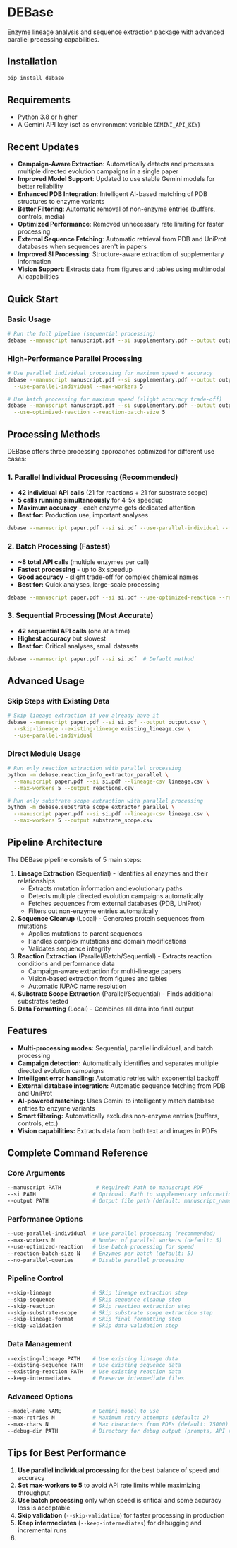 # DEBase

Enzyme lineage analysis and sequence extraction package with advanced parallel processing capabilities.

## Installation

```bash
pip install debase
```
## Requirements

- Python 3.8 or higher
- A Gemini API key (set as environment variable `GEMINI_API_KEY`)

## Recent Updates

- **Campaign-Aware Extraction**: Automatically detects and processes multiple directed evolution campaigns in a single paper
- **Improved Model Support**: Updated to use stable Gemini models for better reliability
- **Enhanced PDB Integration**: Intelligent AI-based matching of PDB structures to enzyme variants
- **Better Filtering**: Automatic removal of non-enzyme entries (buffers, controls, media)
- **Optimized Performance**: Removed unnecessary rate limiting for faster processing
- **External Sequence Fetching**: Automatic retrieval from PDB and UniProt databases when sequences aren't in papers
- **Improved SI Processing**: Structure-aware extraction of supplementary information
- **Vision Support**: Extracts data from figures and tables using multimodal AI capabilities

## Quick Start

### Basic Usage
```bash
# Run the full pipeline (sequential processing)
debase --manuscript manuscript.pdf --si supplementary.pdf --output output.csv
```

### High-Performance Parallel Processing
```bash
# Use parallel individual processing for maximum speed + accuracy
debase --manuscript manuscript.pdf --si supplementary.pdf --output output.csv \
  --use-parallel-individual --max-workers 5

# Use batch processing for maximum speed (slight accuracy trade-off)
debase --manuscript manuscript.pdf --si supplementary.pdf --output output.csv \
  --use-optimized-reaction --reaction-batch-size 5
```

## Processing Methods

DEBase offers three processing approaches optimized for different use cases:

### 1. **Parallel Individual Processing** (Recommended)
- **42 individual API calls** (21 for reactions + 21 for substrate scope)
- **5 calls running simultaneously** for 4-5x speedup
- **Maximum accuracy** - each enzyme gets dedicated attention
- **Best for:** Production use, important analyses

```bash
debase --manuscript paper.pdf --si si.pdf --use-parallel-individual --max-workers 5
```

### 2. **Batch Processing** (Fastest)
- **~8 total API calls** (multiple enzymes per call)
- **Fastest processing** - up to 8x speedup
- **Good accuracy** - slight trade-off for complex chemical names
- **Best for:** Quick analyses, large-scale processing

```bash
debase --manuscript paper.pdf --si si.pdf --use-optimized-reaction --reaction-batch-size 5
```

### 3. **Sequential Processing** (Most Accurate)
- **42 sequential API calls** (one at a time)
- **Highest accuracy** but slowest
- **Best for:** Critical analyses, small datasets

```bash
debase --manuscript paper.pdf --si si.pdf  # Default method
```


## Advanced Usage

### Skip Steps with Existing Data
```bash
# Skip lineage extraction if you already have it
debase --manuscript paper.pdf --si si.pdf --output output.csv \
  --skip-lineage --existing-lineage existing_lineage.csv \
  --use-parallel-individual
```

### Direct Module Usage
```bash
# Run only reaction extraction with parallel processing
python -m debase.reaction_info_extractor_parallel \
  --manuscript paper.pdf --si si.pdf --lineage-csv lineage.csv \
  --max-workers 5 --output reactions.csv

# Run only substrate scope extraction with parallel processing  
python -m debase.substrate_scope_extractor_parallel \
  --manuscript paper.pdf --si si.pdf --lineage-csv lineage.csv \
  --max-workers 5 --output substrate_scope.csv
```
## Pipeline Architecture

The DEBase pipeline consists of 5 main steps:

1. **Lineage Extraction** (Sequential) - Identifies all enzymes and their relationships
   - Extracts mutation information and evolutionary paths
   - Detects multiple directed evolution campaigns automatically
   - Fetches sequences from external databases (PDB, UniProt)
   - Filters out non-enzyme entries automatically
2. **Sequence Cleanup** (Local) - Generates protein sequences from mutations  
   - Applies mutations to parent sequences
   - Handles complex mutations and domain modifications
   - Validates sequence integrity
3. **Reaction Extraction** (Parallel/Batch/Sequential) - Extracts reaction conditions and performance data
   - Campaign-aware extraction for multi-lineage papers
   - Vision-based extraction from figures and tables
   - Automatic IUPAC name resolution
4. **Substrate Scope Extraction** (Parallel/Sequential) - Finds additional substrates tested
5. **Data Formatting** (Local) - Combines all data into final output

## Features

- **Multi-processing modes:** Sequential, parallel individual, and batch processing
- **Campaign detection:** Automatically identifies and separates multiple directed evolution campaigns
- **Intelligent error handling:** Automatic retries with exponential backoff
- **External database integration:** Automatic sequence fetching from PDB and UniProt
- **AI-powered matching:** Uses Gemini to intelligently match database entries to enzyme variants
- **Smart filtering:** Automatically excludes non-enzyme entries (buffers, controls, etc.)
- **Vision capabilities:** Extracts data from both text and images in PDFs

## Complete Command Reference

### Core Arguments
```bash
--manuscript PATH           # Required: Path to manuscript PDF
--si PATH                  # Optional: Path to supplementary information PDF
--output PATH              # Output file path (default: manuscript_name_debase.csv)
```

### Performance Options
```bash
--use-parallel-individual  # Use parallel processing (recommended)
--max-workers N            # Number of parallel workers (default: 5)
--use-optimized-reaction   # Use batch processing for speed
--reaction-batch-size N    # Enzymes per batch (default: 5)
--no-parallel-queries      # Disable parallel processing
```

### Pipeline Control
```bash
--skip-lineage             # Skip lineage extraction step
--skip-sequence            # Skip sequence cleanup step  
--skip-reaction            # Skip reaction extraction step
--skip-substrate-scope     # Skip substrate scope extraction step
--skip-lineage-format      # Skip final formatting step
--skip-validation          # Skip data validation step
```

### Data Management
```bash
--existing-lineage PATH    # Use existing lineage data
--existing-sequence PATH   # Use existing sequence data
--existing-reaction PATH   # Use existing reaction data
--keep-intermediates       # Preserve intermediate files
```

### Advanced Options
```bash
--model-name NAME          # Gemini model to use
--max-retries N            # Maximum retry attempts (default: 2)
--max-chars N              # Max characters from PDFs (default: 75000)
--debug-dir PATH           # Directory for debug output (prompts, API responses)
```

## Tips for Best Performance

1. **Use parallel individual processing** for the best balance of speed and accuracy
2. **Set max-workers to 5** to avoid API rate limits while maximizing throughput
3. **Use batch processing** only when speed is critical and some accuracy loss is acceptable
4. **Skip validation** (`--skip-validation`) for faster processing in production
5. **Keep intermediates** (`--keep-intermediates`) for debugging and incremental runs
6. 

